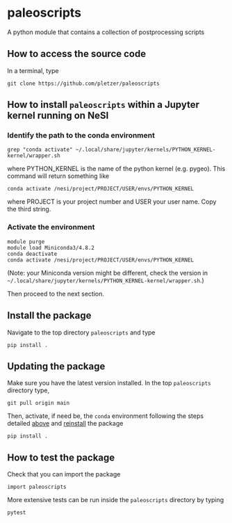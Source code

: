 # paleoscripts

A python module that contains a collection of postprocessing scripts

## How to access the source code

In a terminal, type
```
git clone https://github.com/pletzer/paleoscripts
```
 
## How to install `paleoscripts` within a Jupyter kernel running on NeSI

### Identify the path to the conda environment

```
grep "conda activate" ~/.local/share/jupyter/kernels/PYTHON_KERNEL-kernel/wrapper.sh
```
where PYTHON_KERNEL is the name of the python kernel (e.g. pygeo). This command will return something like
```
conda activate /nesi/project/PROJECT/USER/envs/PYTHON_KERNEL
```
where PROJECT is your project number and USER your user name. Copy the third string.

### Activate the environment

```
module purge
module load Miniconda3/4.8.2
conda deactivate
conda activate /nesi/project/PROJECT/USER/envs/PYTHON_KERNEL
```
(Note: your Miniconda version might be different, check the version in `~/.local/share/jupyter/kernels/PYTHON_KERNEL-kernel/wrapper.sh`.)

Then proceed to the next section.

## Install the package

Navigate to the top directory `paleoscripts` and type
```
pip install .
```

## Updating the package

Make sure you have the latest version installed. In the top `paleoscripts` directory type,
```
git pull origin main
```

Then, activate, if need be, the `conda` environment following the steps detailed [above](#activate-the-environment) and [reinstall](#install-the-package) the package

```
pip install .
```

## How to test the package

Check that you can import the package

```
import paleoscripts
```

More extensive tests can be run inside the `paleoscripts` directory by typing
```
pytest
```



